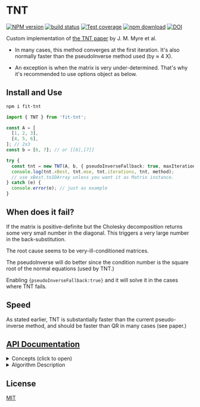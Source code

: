 # TNT

[![NPM version][npm-image]][npm-url]
[![build status][ci-image]][ci-url]
[![Test coverage][codecov-image]][codecov-url]
[![npm download][download-image]][download-url]
[![DOI](https://zenodo.org/badge/DOI/[DOINUMBER]/zenodo.8189402.svg)](https://doi.org/[DOINUMBER]/zenodo.8189402)

Custom implementation of [the TNT paper](https://ieeexplore.ieee.org/abstract/document/8425520) by J. M. Myre et al.

- In many cases, this method converges at the first iteration. It's also normally faster than the pseudoInverse method used (by $\approx$ 4 X).

- An exception is when the matrix is very under-determined. That's why it's recommended to use options object as below.

## Install and Use

```bash
npm i fit-tnt
```

```ts
import { TNT } from 'fit-tnt';

const A = [
  [1, 2, 3],
  [4, 5, 6],
]; // 2x3
const b = [6, 7]; // or [[6],[7]]

try {
  const tnt = new TNT(A, b, { pseudoInverseFallback: true, maxIterations: 5 });
  console.log(tnt.xBest, tnt.mse, tnt.iterations, tnt, method);
  // use xBest.to1DArray unless you want it as Matrix instance.
} catch (e) {
  console.error(e); // just as example
}
```

## When does it fail?

If the matrix is positive-definite but the Cholesky decomposition returns some very small number in the diagonal. This triggers a very large number in the back-substitution.

The root cause seems to be very-ill-conditioned matrices.

The pseudoInverse will do better since the condition number is the square root of the normal equations (used by TNT.)

Enabling `{pseudoInverseFallback:true}` and it will solve it in the cases where TNT fails.

## Speed

As stated earlier, TNT is substantially faster than the current pseudo-inverse method, and should be faster than QR in many cases (see paper.)

## [API Documentation](https://newresu.github.io/fit-tnt/)

<details>
<summary>
Concepts (click to open)
</summary>

The linear problem appears in all science:

$$A\,x = b$$

and methods to solve it fast abound. In practice, this equation almost never the straightforward solution $A^{-1}$, so the Least-Squares approach is used to minimize the squared error in the predictions:

$$ E(x) = \mathrm{min}\_x \left|\left| A\,x -b \right|\right|\_2^2$$

i.e to minimize the $L_2$ (or $L_2^2$ which is equivalent.); this is the Least-Squares problem.

The solution, where the error-gradient is zero i.e $\nabla_x E(x)=0$ is $$A^T\,A x = A^T b$$

When computed directly (as done here), $A^T\,A$ has a condition number $\kappa (A^T A) = \kappa (A)^2$. This affects the precision of the solutions; especially when $\kappa (A) > 10^8$.

Larger condition number also tends to slow the convergence.

**TNT**

The Conjugate Gradient for Normal Residual (CGNR) is a popular method for solving Sparse Least-Squares problems, where the design matrix has many zeros.

The reason for "Large" is that systems with $m \lt\lt n$ can be solved faster and more accurately using the Pseudo-Inverse. Even though the QR decomposition-method can be more accurate, TNT tends to be faster in overdetermined problems where $m \approx n$ or $m \gt n$.

TNT revives CGNR for Dense Large matrices. It uses a modified version Preconditioned-CGNR to update $A^T\,A$ so that it's positive definite and converges faster.

</details>

<details>
<summary>
Algorithm Description
</summary>

1. Carry out product: $N=A^T\,A$ (`N` is Symmetric.)
2. [Cholesky Decomposition](https://en.wikipedia.org/wiki/Cholesky_decomposition) and factor: R, p = Cho(N)
3. `if !p: N = N + e\*I`, $\epsilon$ being a tiny number.
4. Residual $r_0 = A\,x_0 - b$
5. Gradient per coefficient ($r$), $g_0 = A^T r_0$
6. Error in the coefficients $z_0 = R^{-1}\,g_0$
7. Get $\alpha$ as `a = dot(z,g)/dot (r,r)`
8. Update $x$ as $x_{i+1}=x_{i} + a_i\times p_i$
9. Next residual $r_{i+1} = r_i - a_i \times r_i$
10. New gradient $g_{i+1} = A^T r_{i+1}$
11. New error in coefficients: $z_{i+1} = R^{-1}\,g_{i+1}$
12. Get $\beta$ `beta = dot(z_{i+1},g_{i+1})/dot (z_i,g_i)`

</details>

## License

[MIT](./LICENSE)

[npm-image]: https://img.shields.io/npm/v/fit-tnt.svg
[npm-url]: https://www.npmjs.com/package/fit-tnt
[ci-image]: https://github.com/newresu/fit-tnt/workflows/Node.js%20CI/badge.svg?branch=main
[ci-url]: https://github.com/newresu/fit-tnt/actions?query=workflow%3A%22Node.js+CI%22
[codecov-image]: https://img.shields.io/codecov/c/github/newresu/fit-tnt.svg
[codecov-url]: https://codecov.io/gh/newresu/fit-tnt
[download-image]: https://img.shields.io/npm/dm/fit-tnt.svg
[download-url]: https://www.npmjs.com/package/fit-tnt
